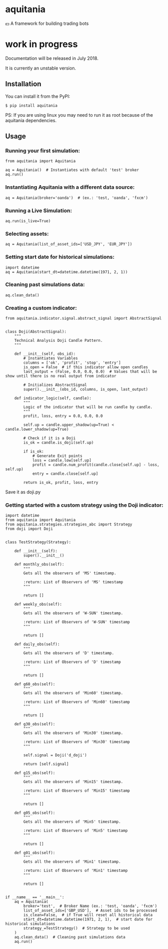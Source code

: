 # aquitania
:dollar: A framework for building trading bots

# work in progress
Documentation will be released in July 2018. 

It is currently an unstable version.

## Installation

You can install it from the PyPI:

```shell
$ pip install aquitania
```
PS: If you are using linux you may need to run it as root because of the aquitania dependencies.

## Usage

### Running your first simulation:

```
from aquitania import Aquitania

aq = Aquitania()  # Instantiates with default 'test' broker
aq.run()
```

### Instantiating Aquitania with a different data source:

```
aq = Aquitania(broker='oanda')  # (ex.: 'test, 'oanda', 'fxcm')
```

### Running a Live Simulation:

```
aq.run(is_live=True)
```

### Selecting assets:

```
aq = Aquitania(list_of_asset_ids=['USD_JPY', 'EUR_JPY'])
```

### Setting start date for historical simulations:
```
import datetime
aq = Aquitania(start_dt=datetime.datetime(1971, 2, 1))
```

### Cleaning past simulations data:

```
aq.clean_data()
```

### Creating a custom indicator:


```
from aquitania.indicator.signal.abstract_signal import AbstractSignal


class Doji(AbstractSignal):
    """
    Technical Analysis Doji Candle Pattern.
    """

    def __init__(self, obs_id):
        # Instantiates Variables
        columns = ['ok', 'profit', 'stop', 'entry']
        is_open = False  # if this indicator allow open candles 
        last_output = (False, 0.0, 0.0, 0.0)  # Values that will be show until there is no real output from indicator

        # Initializes AbstractSignal
        super().__init__(obs_id, columns, is_open, last_output)

    def indicator_logic(self, candle):
        """
        Logic of the indicator that will be run candle by candle.
        """
        profit, loss, entry = 0.0, 0.0, 0.0

        self.up = candle.upper_shadow(up=True) < candle.lower_shadow(up=True)

        # Check if it is a Doji
        is_ok = candle.is_doji(self.up)

        if is_ok:
            # Generate Exit points
            loss = candle.low[self.up]
            profit = candle.num_profit(candle.close[self.up] - loss, self.up)
            entry = candle.close[self.up]

        return is_ok, profit, loss, entry

```

Save it as doji.py

### Getting started with a custom strategy using the Doji indicator:

```
import datetime
from aquitania import Aquitania
from aquitania.strategies.strategies_abc import Strategy
from doji import Doji


class TestStrategy(Strategy):

    def __init__(self):
        super().__init__()

    def monthly_obs(self):
        """
        Gets all the observers of 'MS' timestamp.

        :return: List of Observers of 'MS' timestamp
        """

        return []

    def weekly_obs(self):
        """
        Gets all the observers of 'W-SUN' timestamp.

        :return: List of Observers of 'W-SUN' timestamp
        """

        return []

    def daily_obs(self):
        """
        Gets all the observers of 'D' timestamp.

        :return: List of Observers of 'D' timestamp
        """

        return []

    def g60_obs(self):
        """
        Gets all the observers of 'Min60' timestamp.

        :return: List of Observers of 'Min60' timestamp
        """

        return []

    def g30_obs(self):
        """
        Gets all the observers of 'Min30' timestamp.

        :return: List of Observers of 'Min30' timestamp
        """

        self.signal = Doji('d_doji')

        return [self.signal]

    def g15_obs(self):
        """
        Gets all the observers of 'Min15' timestamp.

        :return: List of Observers of 'Min15' timestamp
        """

        return []

    def g05_obs(self):
        """
        Gets all the observers of 'Min5' timestamp.

        :return: List of Observers of 'Min5' timestamp
        """

        return []

    def g01_obs(self):
        """
        Gets all the observers of 'Min1' timestamp.

        :return: List of Observers of 'Min1' timestamp
        """

        return []


if __name__ == '__main__':
    aq = Aquitania(
        broker='test',  # Broker Name (ex.: 'test, 'oanda', 'fxcm')
        list_of_asset_ids=['GBP_USD'],  # Asset ids to be processed
        is_clean=False,  # if True will reset all historical data
        start_dt=datetime.datetime(1971, 2, 1),  # start date for historical simulations
        strategy_=TestStrategy()  # Strategy to be used
    )
    aq.clean_data()  # Cleaning past simulations data
    aq.run()
```